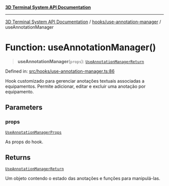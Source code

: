 [**3D Terminal System API Documentation**](../../../README.md)

***

[3D Terminal System API Documentation](../../../README.md) / [hooks/use-annotation-manager](../README.md) / useAnnotationManager

# Function: useAnnotationManager()

> **useAnnotationManager**(`props`): [`UseAnnotationManagerReturn`](../interfaces/UseAnnotationManagerReturn.md)

Defined in: [src/hooks/use-annotation-manager.ts:86](https://github.com/Dicommunitas/ThreeJS_Terminal_3D/blob/31531b560b5bf5acf587cf3f1c2c703355c09988/src/hooks/use-annotation-manager.ts#L86)

Hook customizado para gerenciar anotações textuais associadas a equipamentos.
Permite adicionar, editar e excluir uma anotação por equipamento.

## Parameters

### props

[`UseAnnotationManagerProps`](../interfaces/UseAnnotationManagerProps.md)

As props do hook.

## Returns

[`UseAnnotationManagerReturn`](../interfaces/UseAnnotationManagerReturn.md)

Um objeto contendo o estado das anotações e funções para manipulá-las.
